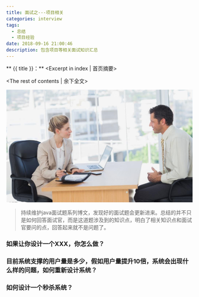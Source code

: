 ```yaml
---
title: 面试之---项目相关
categories: interview
tags: 
  - 总结
  - 项目经验
date: 2018-09-16 21:00:46
description: 包含项目等相关面试知识汇总
---
```


** {{ title }}：** <Excerpt in index | 首页摘要>

<!-- more -->
<The rest of contents | 余下全文>

![](interview-project/interview.png)

> 持续维护java面试题系列博文，发现好的面试题会更新进来。总结的并不只是如何回答面试官，而是这道题涉及到的知识点，明白了相关知识点和面试官要问的点，回答起来就不是问题了。

### 如果让你设计一个XXX，你怎么做？

### 目前系统支撑的用户量是多少，假如用户量提升10倍，系统会出现什么样的问题，如何重新设计系统？

### 如何设计一个秒杀系统？